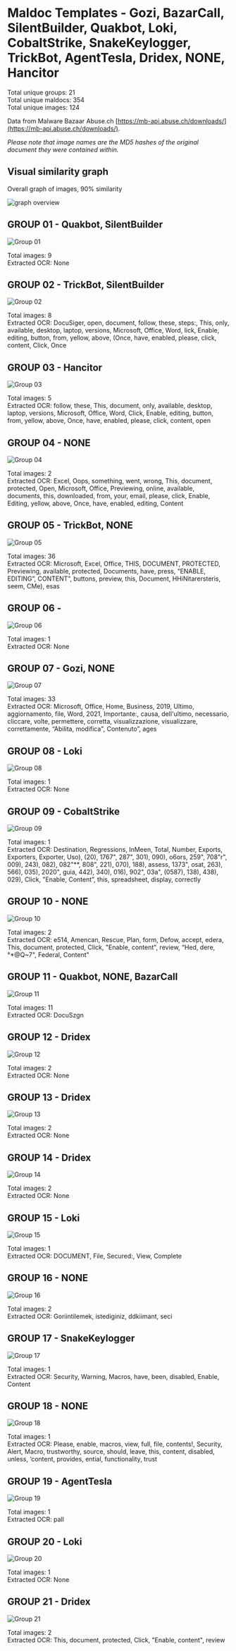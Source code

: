 # Maldoc Templates - Gozi, BazarCall, SilentBuilder, Quakbot, Loki, CobaltStrike, SnakeKeylogger, TrickBot, AgentTesla, Dridex, NONE, Hancitor

Total unique groups: 21  
Total unique maldocs: 354  
Total unique images: 124  

Data from Malware Bazaar Abuse.ch [https://mb-api.abuse.ch/downloads/](https://mb-api.abuse.ch/downloads/).  

*Please note that image names are the MD5 hashes of the original document they were contained within.*

## Visual similarity graph

Overall graph of images, 90% similarity

![graph overview](https://user-images.githubusercontent.com/1920756/113377025-bfc8ed80-9338-11eb-8682-5f055fe77239.png)  

## GROUP 01 - Quakbot, SilentBuilder

![Group 01](https://raw.githubusercontent.com/jstrosch/malware-samples/master/maldoc_templates/2021/abuse_ch/week10_Mar01-Mar05/group_01/Quakbot_664f50f550c1eb594dde4808f03b2cc7.jpg?raw=true)

Total images: 9  
Extracted OCR: None  

## GROUP 02 - TrickBot, SilentBuilder

![Group 02](https://raw.githubusercontent.com/jstrosch/malware-samples/master/maldoc_templates/2021/abuse_ch/week10_Mar01-Mar05/group_02/TrickBot_00c101371e165e9d1b48d9899508895f.jpg?raw=true)

Total images: 8  
Extracted OCR: DocuSiger, open, document, follow, these, steps:, This, only, available, desktop, laptop, versions, Microsoft, Office, Word, lick, Enable, editing, button, from, yellow, above, (Once, have, enabled, please, click, content, Click, Once  

## GROUP 03 - Hancitor

![Group 03](https://raw.githubusercontent.com/jstrosch/malware-samples/master/maldoc_templates/2021/abuse_ch/week10_Mar01-Mar05/group_03/Hancitor_2e76ea73f95afb9893a3e8bfd622b94d.jpg?raw=true)

Total images: 5  
Extracted OCR: follow, these, This, document, only, available, desktop, laptop, versions, Microsoft, Office, Word, Click, Enable, editing, button, from, yellow, above, Once, have, enabled, please, click, content, open  

## GROUP 04 - NONE

![Group 04](https://raw.githubusercontent.com/jstrosch/malware-samples/master/maldoc_templates/2021/abuse_ch/week10_Mar01-Mar05/group_04/NONE_a0c7963611e48a1d9ee3d36eb238eff0.jpg?raw=true)

Total images: 2  
Extracted OCR: Excel, Oops, something, went, wrong, This, document, protected, Open, Microsoft, Office, Previewing, online, available, documents, this, downloaded, from, your, email, please, click, Enable, Editing, yellow, above, Once, have, enabled, editing, Content  

## GROUP 05 - TrickBot, NONE

![Group 05](https://raw.githubusercontent.com/jstrosch/malware-samples/master/maldoc_templates/2021/abuse_ch/week10_Mar01-Mar05/group_05/TrickBot_f944a16691f104a710c6c493b771c868.jpg?raw=true)

Total images: 36  
Extracted OCR: Microsoft, Excel, Office, THIS, DOCUMENT, PROTECTED, Previewing, available, protected, Documents, have, press, “ENABLE, EDITING”, CONTENT”, buttons, preview, this, Document, HHiNitarersteris, seem, CMe), esas  

## GROUP 06 - 

![Group 06](https://raw.githubusercontent.com/jstrosch/malware-samples/master/maldoc_templates/2021/abuse_ch/week10_Mar01-Mar05/group_06/)

Total images: 1  
Extracted OCR: None  

## GROUP 07 - Gozi, NONE

![Group 07](https://raw.githubusercontent.com/jstrosch/malware-samples/master/maldoc_templates/2021/abuse_ch/week10_Mar01-Mar05/group_07/Gozi_4e3f1107f39f4854c6c8dc1888be44a8.jpg?raw=true)

Total images: 33  
Extracted OCR: Microsoft, Office, Home, Business, 2019, Ultimo, aggiornamento, file, Word, 2021, Importante:, causa, dell'ultimo, necessario, cliccare, volte, permettere, corretta, visualizzazione, visualizzare, correttamente, “Abilita, modifica", Contenuto”, ages  

## GROUP 08 - Loki

![Group 08](https://raw.githubusercontent.com/jstrosch/malware-samples/master/maldoc_templates/2021/abuse_ch/week10_Mar01-Mar05/group_08/Loki_31598d180570ccc3b82879c7abb5ae24.jpg?raw=true)

Total images: 1  
Extracted OCR: None  

## GROUP 09 - CobaltStrike

![Group 09](https://raw.githubusercontent.com/jstrosch/malware-samples/master/maldoc_templates/2021/abuse_ch/week10_Mar01-Mar05/group_09/CobaltStrike_0dc402a72f0a963d5ab34f2981ad75ef.jpg?raw=true)

Total images: 1  
Extracted OCR: Destination, Regressions, InMeen, Total, Number, Exports, Exporters, Exporter, Uso), (20), 1767", 287", 301), 090), o6ors, 259", 708"r", 009), 243), 082), 082"**, 808", 221), 070), 188), assess, 1373", osat, 263), 566), 035), 2020", guia, 442), 340), 016), 902", 03a", (0587), 138), 438), 029), Click, "Enable, Content”, this, spreadsheet, display, correctly  

## GROUP 10 - NONE

![Group 10](https://raw.githubusercontent.com/jstrosch/malware-samples/master/maldoc_templates/2021/abuse_ch/week10_Mar01-Mar05/group_10/NONE_d3127b922e70794c42034aaf238cb358.jpg?raw=true)

Total images: 2  
Extracted OCR: e514, Amencan, Rescue, Plan, form, Defow, accept, edera, This, document, protected, Click, "Enable, content", review, “Hed, dere, °*@Q~7", Federal, Content"  

## GROUP 11 - Quakbot, NONE, BazarCall

![Group 11](https://raw.githubusercontent.com/jstrosch/malware-samples/master/maldoc_templates/2021/abuse_ch/week10_Mar01-Mar05/group_11/Quakbot_eb60a164837df2fb804253183af58f51.jpg?raw=true)

Total images: 11  
Extracted OCR: DocuSzgn  

## GROUP 12 - Dridex

![Group 12](https://raw.githubusercontent.com/jstrosch/malware-samples/master/maldoc_templates/2021/abuse_ch/week10_Mar01-Mar05/group_12/Dridex_511e8b55bf83390403e4072289dc7bb5.jpg?raw=true)

Total images: 2  
Extracted OCR: None  

## GROUP 13 - Dridex

![Group 13](https://raw.githubusercontent.com/jstrosch/malware-samples/master/maldoc_templates/2021/abuse_ch/week10_Mar01-Mar05/group_13/Dridex_574dc44b4b6d1d779fac7b050f0fcbcf.jpg?raw=true)

Total images: 2  
Extracted OCR: None  

## GROUP 14 - Dridex

![Group 14](https://raw.githubusercontent.com/jstrosch/malware-samples/master/maldoc_templates/2021/abuse_ch/week10_Mar01-Mar05/group_14/Dridex_c974f73e438cdd56984019d3865ff90b.jpg?raw=true)

Total images: 2  
Extracted OCR: None  

## GROUP 15 - Loki

![Group 15](https://raw.githubusercontent.com/jstrosch/malware-samples/master/maldoc_templates/2021/abuse_ch/week10_Mar01-Mar05/group_15/Loki_cda6166fe9c052f024d664bcdc7f0490.jpg?raw=true)

Total images: 1  
Extracted OCR: DOCUMENT, File, Secured:, View, Complete  

## GROUP 16 - NONE

![Group 16](https://raw.githubusercontent.com/jstrosch/malware-samples/master/maldoc_templates/2021/abuse_ch/week10_Mar01-Mar05/group_16/NONE_58099292d7d79a2293ace740d1db3d57.jpg?raw=true)

Total images: 2  
Extracted OCR: Goriintilemek, istediginiz, ddkiimant, seci  

## GROUP 17 - SnakeKeylogger

![Group 17](https://raw.githubusercontent.com/jstrosch/malware-samples/master/maldoc_templates/2021/abuse_ch/week10_Mar01-Mar05/group_17/SnakeKeylogger_dd0d067af212829f41ad9827a7687f6d.jpg?raw=true)

Total images: 1  
Extracted OCR: Security, Warning, Macros, have, been, disabled, Enable, Content  

## GROUP 18 - NONE

![Group 18](https://raw.githubusercontent.com/jstrosch/malware-samples/master/maldoc_templates/2021/abuse_ch/week10_Mar01-Mar05/group_18/NONE_82b36c510877ca7a59d20415ff939e0e.jpg?raw=true)

Total images: 1  
Extracted OCR: Please, enable, macros, view, full, file, contents!, Security, Alert, Macro, trustworthy, source, should, leave, this, content, disabled, unless, ‘content, provides, ential, functionality, trust  

## GROUP 19 - AgentTesla

![Group 19](https://raw.githubusercontent.com/jstrosch/malware-samples/master/maldoc_templates/2021/abuse_ch/week10_Mar01-Mar05/group_19/AgentTesla_494bc5dfb57dfa2e10e08b0be7bf60fd.jpg?raw=true)

Total images: 1  
Extracted OCR: pall  

## GROUP 20 - Loki

![Group 20](https://raw.githubusercontent.com/jstrosch/malware-samples/master/maldoc_templates/2021/abuse_ch/week10_Mar01-Mar05/group_20/Loki_7cee2199a1ec8bbd2522215652d29b8a.jpg?raw=true)

Total images: 1  
Extracted OCR: None  

## GROUP 21 - Dridex

![Group 21](https://raw.githubusercontent.com/jstrosch/malware-samples/master/maldoc_templates/2021/abuse_ch/week10_Mar01-Mar05/group_21/Dridex_a85fe4b7cf65b2c28de44c8ba9014fdc.jpg?raw=true)

Total images: 2  
Extracted OCR: This, document, protected, Click, "Enable, content", review  

